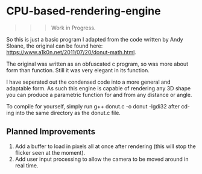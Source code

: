 # CPU-based-rendering-engine

>>>Work in Progress.

So this is just a basic program I adapted from the code written by Andy Sloane, the original can be found here: https://www.a1k0n.net/2011/07/20/donut-math.html.

The original was written as an obfuscated c program, so was more about form than function. Still it was very elegant in its function.

I have seperated out the condensed code into a more general and adaptable form. As such this engine is capable of rendering any 3D shape you can produce a parametric function for and from any distance or angle.

To compile for yourself, simply run g++ donut.c -o donut -lgdi32 after cd-ing into the same directory as the donut.c file.

## Planned Improvements

  1. Add a buffer to load in pixels all at once after rendering (this will stop the flicker seen at the moment).
  2. Add user input processing to allow the camera to be moved around in real time.
